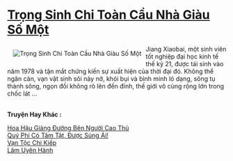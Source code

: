 <a href="https://truyenwiki.net/trong-sinh-chi-toan-cau-nha-giau-so-mot.35074/" title="Trọng Sinh Chi Toàn Cầu Nhà Giàu Số Một"><h1>Trọng Sinh Chi Toàn Cầu Nhà Giàu Số Một</h1></a><div style="display:table"><img align="right" style="float: left; padding: 10px;" src="https://truyenwiki.net/a/img/str/src/35074.jpg" alt="Trọng Sinh Chi Toàn Cầu Nhà Giàu Số Một">Jiang Xiaobai, một sinh viên tốt nghiệp đại học kinh tế thế kỷ 21, được tái sinh vào năm 1978 và tận mắt chứng kiến ​​sự xuất hiện của thời đại đó. Không thể ngăn cản, vạn vật sinh sôi nảy nở, khói bụi và bình minh ló dạng, sông tụ thành sông, ngọn đồi không rõ lên đến đỉnh, thế giới vô cùng rộng lớn trong chốc lát ...</div><p><br><b>Truyện Hay Khác :</b></p><a href="https://truyenwiki.net/hoa-hau-giang-duong-ben-nguoi-cao-thu.35381/" alt="Hoa Hậu Giảng Đường Bên Người Cao Thủ">Hoa Hậu Giảng Đường Bên Người Cao Thủ</a><br/><a href="https://github.com/nownovels/topcv/tree/master/truyenhay/35740" alt="Quý Phi Có Tâm Tật, Được Sủng Ái!">Quý Phi Có Tâm Tật, Được Sủng Ái!</a><br/><a href="https://sangtacviet.wordpress.com/2020/10/22/van-toc-chi-kiep/" alt="Vạn Tộc Chi Kiếp">Vạn Tộc Chi Kiếp</a><br/><a href="https://github.com/nownovels/topcv/tree/master/truyenhay/35374" alt="Lâm Uyên Hành">Lâm Uyên Hành</a><br/>